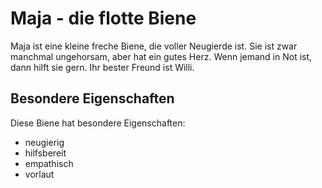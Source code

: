 # Maja - die flotte Biene

Maja ist eine kleine freche Biene, die voller Neugierde ist. Sie ist zwar manchmal ungehorsam, aber hat ein gutes Herz. Wenn jemand in Not ist, dann hilft sie gern. Ihr bester Freund ist Willi.

## Besondere Eigenschaften

Diese Biene hat besondere Eigenschaften:

* neugierig
* hilfsbereit
* empathisch
* vorlaut